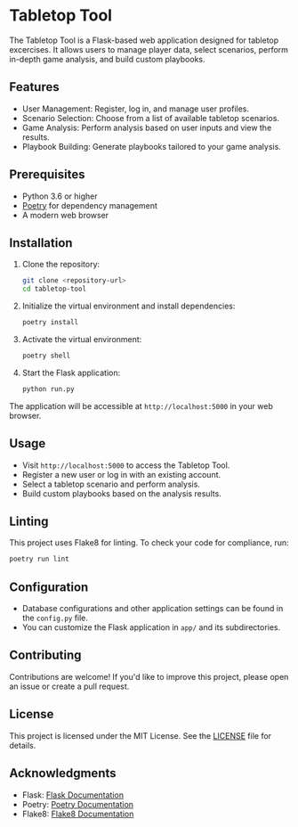 # Tabletop Tool

The Tabletop Tool is a Flask-based web application designed for tabletop excercises. It allows users to manage player data, select scenarios, perform in-depth game analysis, and build custom playbooks.

## Features

- User Management: Register, log in, and manage user profiles.
- Scenario Selection: Choose from a list of available tabletop scenarios.
- Game Analysis: Perform analysis based on user inputs and view the results.
- Playbook Building: Generate playbooks tailored to your game analysis.

## Prerequisites

- Python 3.6 or higher
- [Poetry](https://python-poetry.org/) for dependency management
- A modern web browser

## Installation

1. Clone the repository:

   ```bash
   git clone <repository-url>
   cd tabletop-tool
   ```

2. Initialize the virtual environment and install dependencies:

   ```bash
   poetry install
   ```

3. Activate the virtual environment:

   ```bash
   poetry shell
   ```

4. Start the Flask application:

   ```bash
   python run.py
   ```

The application will be accessible at `http://localhost:5000` in your web browser.

## Usage

- Visit `http://localhost:5000` to access the Tabletop Tool.
- Register a new user or log in with an existing account.
- Select a tabletop scenario and perform analysis.
- Build custom playbooks based on the analysis results.

## Linting

This project uses Flake8 for linting. To check your code for compliance, run:

```bash
poetry run lint
```

## Configuration

- Database configurations and other application settings can be found in the `config.py` file.
- You can customize the Flask application in `app/` and its subdirectories.

## Contributing

Contributions are welcome! If you'd like to improve this project, please open an issue or create a pull request.

## License

This project is licensed under the MIT License. See the [LICENSE](LICENSE) file for details.

## Acknowledgments

- Flask: [Flask Documentation](https://flask.palletsprojects.com/)
- Poetry: [Poetry Documentation](https://python-poetry.org/)
- Flake8: [Flake8 Documentation](https://flake8.pycqa.org/)
